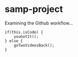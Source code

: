 # samp-project
Examining the Github workflow...

```
if(this.isCode) {
    youGotIt();
} else {
    goTwoVideosBack();
}
```
